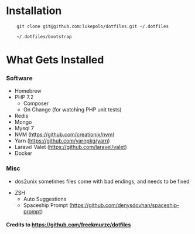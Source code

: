 # Installation

```
    git clone git@github.com:lukepolo/dotfiles.git ~/.dotfiles
```

```
    ~/.dotfiles/bootstrap
```

# What Gets Installed

### Software

- Homebrew
- PHP 7.2
  - Composer
  - On Change (for watching PHP unit tests)
- Redis
- Mongo
- Mysql 7
- NVM (https://github.com/creationix/nvm)
- Yarn (https://github.com/yarnpkg/yarn)
- Laravel Valet (https://github.com/laravel/valet)
- Docker

### Misc

- dos2unix sometimes files come with bad endings, and needs to be fixed

* ZSH
  - Auto Suggestions
  - Spaceship Prompt (https://github.com/denysdovhan/spaceship-prompt)

#### Credits to https://github.com/freekmurze/dotfiles
